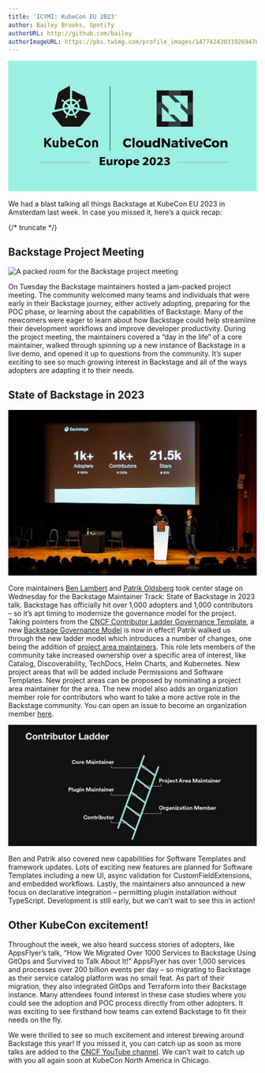 ```yaml
---
title: 'ICYMI: KubeCon EU 2023'
author: Bailey Brooks, Spotify
authorURL: http://github.com/bailey
authorImageURL: https://pbs.twimg.com/profile_images/1477424303192694785/qCfN6XWW_400x400.jpg
---
```


![KubeCon CloudNativeCon Europe 2023 banner](assets/2023-04-26/Backstage_News_3-7-23_KubeCon.png)

We had a blast talking all things Backstage at KubeCon EU 2023 in Amsterdam last week. In case you missed it, here’s a quick recap:

<!-- prettier-ignrore -->
{/* truncate */}

## Backstage Project Meeting

![A packed room for the Backstage project meeting](assets/2023-04-26/IMG_2522.png)

On Tuesday the Backstage maintainers hosted a jam-packed project meeting. The community welcomed many teams and individuals that were early in their Backstage journey, either actively adopting, preparing for the POC phase, or learning about the capabilities of Backstage. Many of the newcomers were eager to learn about how Backstage could help streamline their development workflows and improve developer productivity. During the project meeting, the maintainers covered a “day in the life” of a core maintainer, walked through spinning up a new instance of Backstage in a live demo, and opened it up to questions from the community. It’s super exciting to see so much growing interest in Backstage and all of the ways adopters are adapting it to their needs.

## State of Backstage in 2023

![Patrik and Ben onstage for the State of Backstage talk](assets/2023-04-26/IMG_0120.png)

Core maintainers [Ben Lambert](https://github.com/benjdlambert) and [Patrik Oldsberg](https://github.com/Rugvip) took center stage on Wednesday for the Backstage Maintainer Track: State of Backstage in 2023 talk. Backstage has officially hit over 1,000 adopters and 1,000 contributors – so it’s apt timing to modernize the governance model for the project. Taking pointers from the [CNCF Contributor Ladder Governance Template](https://contribute.cncf.io/maintainers/templates/), a new [Backstage Governance Model](https://github.com/backstage/backstage/blob/master/GOVERNANCE.md) is now in effect! Patrik walked us through the new ladder model which introduces a number of changes, one being the addition of [project area maintainers](https://github.com/backstage/backstage/blob/master/GOVERNANCE.md#project-area-maintainer). This role lets members of the community take increased ownership over a specific area of interest, like Catalog, Discoverability, TechDocs, Helm Charts, and Kubernetes. New project areas that will be added include Permissions and Software Templates. New project areas can be proposed by nominating a project area maintainer for the area. The new model also adds an organization member role for contributors who want to take a more active role in the Backstage community. You can open an issue to become an organization member [here](https://github.com/backstage/community/issues/new/choose).

![Contributor ladder](assets/2023-04-26/contributor_ladder.png)

Ben and Patrik also covered new capabilities for Software Templates and framework updates. Lots of exciting new features are planned for Software Templates including a new UI, async validation for CustomFieldExtensions, and embedded workflows. Lastly, the maintainers also announced a new focus on declarative integration – permitting plugin installation without TypeScript. Development is still early, but we can’t wait to see this in action!

## Other KubeCon excitement!

Throughout the week, we also heard success stories of adopters, like AppsFlyer’s talk, “How We Migrated Over 1000 Services to Backstage Using GitOps and Survived to Talk About It!” AppsFlyer has over 1,000 services and processes over 200 billion events per day – so migrating to Backstage as their service catalog platform was no small feat. As part of their migration, they also integrated GitOps and Terraform into their Backstage instance. Many attendees found interest in these case studies where you could see the adoption and POC process directly from other adopters. It was exciting to see firsthand how teams can extend Backstage to fit their needs on the fly.

We were thrilled to see so much excitement and interest brewing around Backstage this year! If you missed it, you can catch up as soon as more talks are added to the [CNCF YouTube channel](https://www.youtube.com/@cncf/featured). We can’t wait to catch up with you all again soon at KubeCon North America in Chicago.
